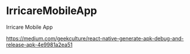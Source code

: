 # IrricareMobileApp
Irricare Mobile App

https://medium.com/geekculture/react-native-generate-apk-debug-and-release-apk-4e9981a2ea51